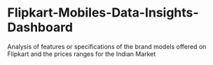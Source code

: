 # Flipkart-Mobiles-Data-Insights-Dashboard
Analysis of features or specifications of the brand models offered on Flipkart and the prices ranges for the Indian Market
